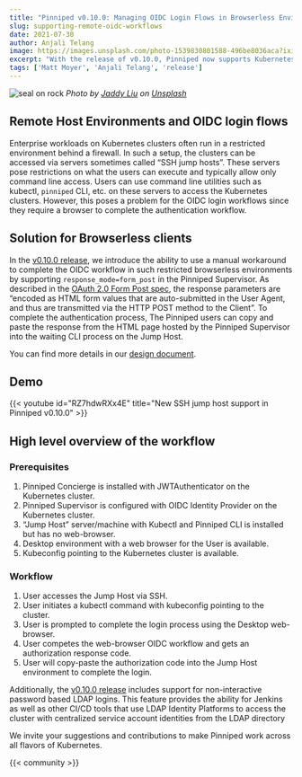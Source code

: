 ```yaml
---
title: "Pinniped v0.10.0: Managing OIDC Login Flows in Browserless Environments"
slug: supporting-remote-oidc-workflows
date: 2021-07-30
author: Anjali Telang
image: https://images.unsplash.com/photo-1539830801588-496be8036aca?ixid=MnwxMjA3fDB8MHxwaG90by1wYWdlfHx8fGVufDB8fHx8&ixlib=rb-1.2.1&auto=format&fit=crop&w=2250&q=80
excerpt: "With the release of v0.10.0, Pinniped now supports Kubernetes clusters behind firewalls or in restricted environments"
tags: ['Matt Moyer', 'Anjali Telang', 'release']
---
```


![seal on rock](https://images.unsplash.com/photo-1539830801588-496be8036aca?ixid=MnwxMjA3fDB8MHxwaG90by1wYWdlfHx8fGVufDB8fHx8&ixlib=rb-1.2.1&auto=format&fit=crop&w=2250&q=80)
*Photo by [Jaddy Liu](https://unsplash.com/@saintjaddy) on [Unsplash](https://unsplash.com/s/photos/seal)*

## Remote Host Environments and OIDC login flows

Enterprise workloads on Kubernetes clusters often run in a restricted environment behind a firewall. In such a setup, the clusters can be accessed via servers sometimes called “SSH jump hosts”. These servers pose restrictions on what the users can execute and typically allow only command line access. Users can use command line utilities such as kubectl, `pinniped` CLI, etc. on these servers to access the Kubernetes clusters. However, this poses a problem for the OIDC login workflows since they require a browser to complete the authentication workflow.

## Solution for Browserless clients

In the [v0.10.0 release](https://github.com/vmware-tanzu/pinniped/releases/tag/v0.10.0), we introduce the ability to use a manual workaround to complete the OIDC workflow in such restricted browserless environments by supporting `response_mode=form_post` in the Pinniped Supervisor. As described in the [OAuth 2.0 Form Post spec](https://openid.net/specs/oauth-v2-form-post-response-mode-1_0.html), the response parameters are “encoded as HTML form values that are auto-submitted in the User Agent, and thus are transmitted via the HTTP POST method to the Client”. To complete the authentication process, The Pinniped users can copy and paste the response from the HTML page hosted by the Pinniped Supervisor into the waiting CLI process on the Jump Host.

You can find more details in our [design document](https://hackmd.io/Hx17ATt_QpGOdLH_7AH1jA).

## Demo

{{< youtube id="RZ7hdwRXx4E" title="New SSH jump host support in Pinniped v0.10.0" >}}

## High level overview of the workflow

### Prerequisites

1. Pinniped Concierge is installed with JWTAuthenticator on the Kubernetes cluster.
2. Pinniped Supervisor is configured with OIDC Identity Provider on the Kubernetes cluster.
3. “Jump Host” server/machine with Kubectl and Pinniped CLI is installed but has no web-browser.
4. Desktop environment with a web browser for the User is available.
5. Kubeconfig pointing to the Kubernetes cluster is available.

### Workflow

1. User accesses the Jump Host via SSH.
2. User initiates a kubectl command with kubeconfig pointing to the cluster.
3. User is prompted to complete the login process using the Desktop web-browser.
4. User competes the web-browser OIDC workflow and gets an authorization response code.
5. User will copy-paste the authorization code into the Jump Host environment to complete the login.

Additionally, the [v0.10.0 release](https://github.com/vmware-tanzu/pinniped/releases/tag/v0.10.0) includes support for non-interactive password based LDAP logins. This feature provides the ability for Jenkins as well as other CI/CD tools that use LDAP Identity Platforms to access the cluster with centralized service account identities from the LDAP directory

We invite your suggestions and contributions to make Pinniped work across all flavors of Kubernetes.

{{< community >}}
